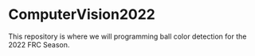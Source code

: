# ComputerVision2022
This repository is where we will programming ball color detection for the 2022 FRC Season.
